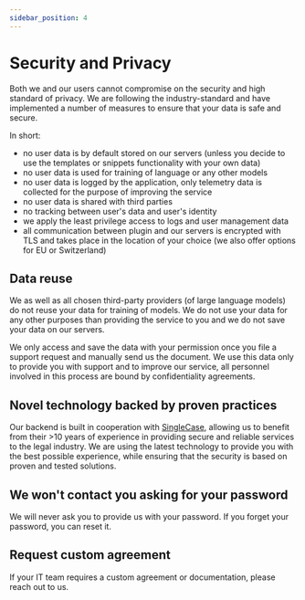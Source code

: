 ```yaml
---
sidebar_position: 4
---
```


# Security and Privacy

Both we and our users cannot compromise on the security and high standard of
privacy. We are following the industry-standard and have implemented a number
of measures to ensure that your data is safe and secure.

In short:

- no user data is by default stored on our servers (unless you decide to use the
  templates or snippets functionality with your own data)
- no user data is used for training of language or any other models
- no user data is logged by the application, only telemetry data is collected
  for the purpose of improving the service
- no user data is shared with third parties
- no tracking between user's data and user's identity
- we apply the least privilege access to logs and user management data
- all communication between plugin and our servers is encrypted with TLS and takes place
  in the location of your choice (we also offer options for EU or Switzerland)

## Data reuse

We as well as all chosen third-party providers (of large language models) do
not reuse your data for training of models. We do not use your data for any
other purposes than providing the service to you and we do not save your data
on our servers.

We only access and save the data with your permission once you file a support
request and manually send us the document. We use this data only to
provide you with support and to improve our service, all personnel involved in
this process are bound by confidentiality agreements.

## Novel technology backed by proven practices

Our backend is built in cooperation with [SingleCase](https://www.singlecase.com/),
allowing us to benefit from their >10 years of experience in
providing secure and reliable services to the legal industry. We are using the
latest technology to provide you with the best possible experience, while
ensuring that the security is based on proven and tested solutions.

## We won't contact you asking for your password

We will never ask you to provide us with your password.
If you forget your password, you can reset it.

## Request custom agreement

If your IT team requires a custom agreement or documentation, please reach out
to us.
